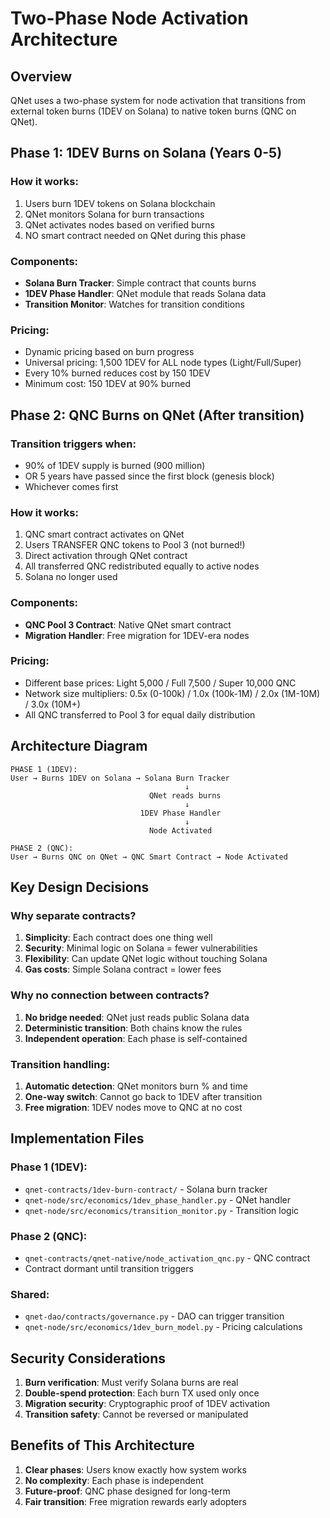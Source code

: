 # Two-Phase Node Activation Architecture

## Overview

QNet uses a two-phase system for node activation that transitions from external token burns (1DEV on Solana) to native token burns (QNC on QNet).

## Phase 1: 1DEV Burns on Solana (Years 0-5)

### How it works:
1. Users burn 1DEV tokens on Solana blockchain
2. QNet monitors Solana for burn transactions
3. QNet activates nodes based on verified burns
4. NO smart contract needed on QNet during this phase

### Components:
- **Solana Burn Tracker**: Simple contract that counts burns
- **1DEV Phase Handler**: QNet module that reads Solana data
- **Transition Monitor**: Watches for transition conditions

### Pricing:
- Dynamic pricing based on burn progress  
- Universal pricing: 1,500 1DEV for ALL node types (Light/Full/Super)
- Every 10% burned reduces cost by 150 1DEV
- Minimum cost: 150 1DEV at 90% burned

## Phase 2: QNC Burns on QNet (After transition)

### Transition triggers when:
- 90% of 1DEV supply is burned (900 million)
- OR 5 years have passed since the first block (genesis block)
- Whichever comes first

### How it works:
1. QNC smart contract activates on QNet
2. Users TRANSFER QNC tokens to Pool 3 (not burned!)
3. Direct activation through QNet contract
4. All transferred QNC redistributed equally to active nodes
5. Solana no longer used

### Components:
- **QNC Pool 3 Contract**: Native QNet smart contract
- **Migration Handler**: Free migration for 1DEV-era nodes

### Pricing:
- Different base prices: Light 5,000 / Full 7,500 / Super 10,000 QNC
- Network size multipliers: 0.5x (0-100k) / 1.0x (100k-1M) / 2.0x (1M-10M) / 3.0x (10M+)
- All QNC transferred to Pool 3 for equal daily distribution

## Architecture Diagram

```
PHASE 1 (1DEV):
User → Burns 1DEV on Solana → Solana Burn Tracker
                                       ↓
                               QNet reads burns
                                       ↓
                             1DEV Phase Handler
                                       ↓
                               Node Activated

PHASE 2 (QNC):
User → Burns QNC on QNet → QNC Smart Contract → Node Activated
```

## Key Design Decisions

### Why separate contracts?
1. **Simplicity**: Each contract does one thing well
2. **Security**: Minimal logic on Solana = fewer vulnerabilities
3. **Flexibility**: Can update QNet logic without touching Solana
4. **Gas costs**: Simple Solana contract = lower fees

### Why no connection between contracts?
1. **No bridge needed**: QNet just reads public Solana data
2. **Deterministic transition**: Both chains know the rules
3. **Independent operation**: Each phase is self-contained

### Transition handling:
1. **Automatic detection**: QNet monitors burn % and time
2. **One-way switch**: Cannot go back to 1DEV after transition
3. **Free migration**: 1DEV nodes move to QNC at no cost

## Implementation Files

### Phase 1 (1DEV):
- `qnet-contracts/1dev-burn-contract/` - Solana burn tracker
- `qnet-node/src/economics/1dev_phase_handler.py` - QNet handler
- `qnet-node/src/economics/transition_monitor.py` - Transition logic

### Phase 2 (QNC):
- `qnet-contracts/qnet-native/node_activation_qnc.py` - QNC contract
- Contract dormant until transition triggers

### Shared:
- `qnet-dao/contracts/governance.py` - DAO can trigger transition
- `qnet-node/src/economics/1dev_burn_model.py` - Pricing calculations

## Security Considerations

1. **Burn verification**: Must verify Solana burns are real
2. **Double-spend protection**: Each burn TX used only once
3. **Migration security**: Cryptographic proof of 1DEV activation
4. **Transition safety**: Cannot be reversed or manipulated

## Benefits of This Architecture

1. **Clear phases**: Users know exactly how system works
2. **No complexity**: Each phase is independent
3. **Future-proof**: QNC phase designed for long-term
4. **Fair transition**: Free migration rewards early adopters 